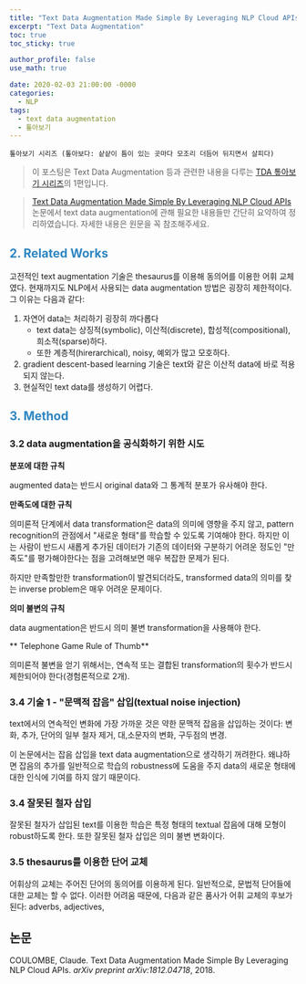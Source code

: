 ```yaml
---
title: "Text Data Augmentation Made Simple By Leveraging NLP Cloud APIs(논문 읽기)"
excerpt: "Text Data Augmentation"
toc: true
toc_sticky: true

author_profile: false
use_math: true

date: 2020-02-03 21:00:00 -0000
categories: 
  - NLP
tags:
  - text data augmentation
  - 톺아보기
---
```


	톺아보기 시리즈 (톺아보다: 샅샅이 틈이 있는 곳마다 모조리 더듬어 뒤지면서 살피다)

> 이 포스팅은 Text Data Augmentation 등과 관련한 내용을 다루는 [TDA 톺아보기 시리즈](https://an-seunghwan.github.io/tda-top-a-bogi/)의 1편입니다.

> [Text Data Augmentation Made Simple By Leveraging NLP Cloud APIs](https://arxiv.org/ftp/arxiv/papers/1812/1812.04718.pdf) 논문에서 text data augmentation에 관해 필요한 내용들만 간단히 요약하여 정리하였습니다. 자세한 내용은 원문을 꼭 참조해주세요.

## <span style="color:#2E86C1;">2. Related Works</span>

고전적인 text augmentation 기술은 thesaurus를 이용해 동의어를 이용한 어휘 교체였다. 현재까지도 NLP에서 사용되는 data augmentation 방법은 굉장히 제한적이다. 그 이유는 다음과 같다:

1. 자연어 data는 처리하기 굉장히 까다롭다
	- text data는 상징적(symbolic), 이산적(discrete), 합성적(compositional), 희소적(sparse)하다.
	- 또한 계층적(hirerarchical), noisy, 예외가 많고 모호하다.
2. gradient descent-based learning 기술은 text와 같은 이산적 data에 바로 적용되지 않는다.
3. 현실적인 text data를 생성하기 어렵다.

## <span style="color:#2E86C1;">3. Method</span>

### 3.2 data augmentation을 공식화하기 위한 시도

**분포에 대한 규칙**

augmented data는 반드시 original data와 그 통계적 분포가 유사해야 한다.

**만족도에 대한 규칙**

의미론적 단계에서 data transformation은 data의 의미에 영향을 주지 않고, pattern recognition의 관점에서 "새로운 형태"를 학습할 수 있도록 기여해야 한다. 하지만 이는 사람이 반드시 새롭게 추가된 데이터가 기존의 데이터와 구분하기 어려운 정도인 "만족도"를 평가해야한다는 점을 고려해보면 매우 복잡한 문제가 된다.

하지만 만족할만한 transformation이 발견되더라도, transformed data의 의미를 찾는 inverse problem은 매우 어려운 문제이다.

**의미 불변의 규칙**

data augmentation은 반드시 의미 불변 transformation을 사용해야 한다.

** Telephone Game Rule of Thumb**

의미론적 불변을 얻기 위해서는, 연속적 또는 결합된 transformation의 횟수가 반드시 제한되어야 한다(경험론적으로 2개).

### 3.4 기술 1 - "문맥적 잡음" 삽입(textual noise injection)

text에서의 연속적인 변화에 가장 가까운 것은 약한 문맥적 잡음을 삽입하는 것이다: 변화, 추가, 단어의 일부 철자 제거, 대,소문자의 변화, 구두점의 변경.

이 논문에서는 잡음 삽입을 text data augmentation으로 생각하기 꺼려한다. 왜냐하면 잡음의 추가를 일반적으로 학습의 robustness에 도움을 주지 data의 새로운 형태에 대한 인식에 기여를 하지 않기 때문이다.

### 3.4 잘못된 철자 삽입

잘못된 철자가 삽입된 text를 이용한 학습은 특정 형태의 textual 잡음에 대해 모형이 robust하도록 한다. 또한 잘못된 철자 삽입은 의미 불변 변화이다.

### 3.5 thesaurus를 이용한 단어 교체

어휘상의 교체는 주어진 단어의 동의어를 이용하게 된다. 일반적으로, 문법적 단어들에 대한 교체는 할 수 없다. 이러한 어려움 때문에, 다음과 같은 품사가 어휘 교체의 후보가 된다: adverbs, adjectives,

## 논문 
COULOMBE, Claude. Text Data Augmentation Made Simple By Leveraging NLP Cloud APIs. _arXiv preprint arXiv:1812.04718_, 2018.
<!--stackedit_data:
eyJoaXN0b3J5IjpbLTEzNTk3MDQ5NzYsLTE1NTA2MzA3MjEsMT
QzNzI3MzM5NSwtNDExMzk1ODMzLC02MTQzMDgyMTJdfQ==
-->